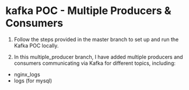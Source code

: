 # kafka POC - Multiple Producers & Consumers

1. Follow the steps provided in the master branch to set up and run the Kafka POC locally.

2. In this multiple_producer branch, I have added multiple producers and consumers communicating via Kafka for different topics, including:
- nginx_logs
- logs (for mysql)
